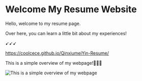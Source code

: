 # Welcome My Resume Website

Hello, welcome to my resume page. 

Over here, you can learn a little bit about my experiences!

➹➹➹

https://coolcece.github.io/QinxiumeiYin-Resume/

This is a simple overview of my webpage!🌟🌟🌟

![This is a simple overview of my webpage](https://lh3.googleusercontent.com/47uLHArBTwn0dAhU6cjtKYtRnU2MIl1zY8jnahxqCtzuhyJdOEXe6fJhn-GSWPZHtMCx0MAJ0PFCOBi1GGSzbn_qFZ6DfymixaHNYFHXOdL-nfGhohDFh3S0mck5PTm3z-2TfGqYpiWsMFfO1JbVQ0ETYlLlpJ_mDuA2VBimDSDZ4BNWOPc5Ak0TCsJLGMZDYToeTNaTeBlzEiYmWso01Hq38USE7pFhy3fuMAIotvFGb7izzqTJrkAzNG-cxod2mTnVzhEusAKzz98i-V5xXvqTEGuREGrrHokCWTJurRr5ZY39RBAHibkpopILH-TcCm68IoVE0eVgJFb54DKlKauCprpv8t1dDdDCZmDiecv3rmLNqQrUNws5u2T4KxCBq_0k0wS0ydCa67IknEprcLUmegXHH1WdE6yXfGxv0jrVKAXOZBLmoBR9BEymPHmDw5oFzBO-v8eHih6Viz0NmgzWn_aAuWAm4ttqDEHcxM4zFArDbzLMj26cqWSFEf41LQPg0998jppzFdT4k6RxyMQn3pFcFnREfWbtuHoERzdyFMbAzs5qjmHNWUBQmmpaImo4gth4-OuKo5LaCuLPXnSK6W1gYffgpjNRTfBdgKaxwaKHb3dJm5apdzCwc31-d38I6DJhc5Vmxxz65t1uYhjXJIATxs8tRz6xgVJw4m3kyP946UVl-5ChNfWn7w=s512)
